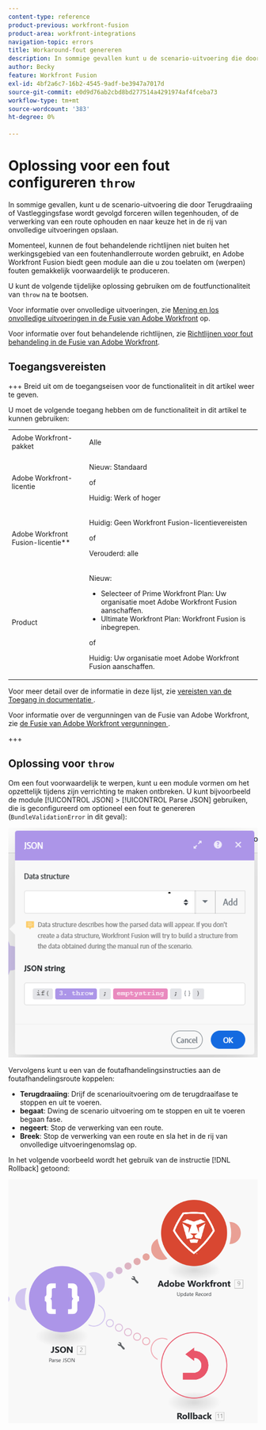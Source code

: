 ```yaml
---
content-type: reference
product-previous: workfront-fusion
product-area: workfront-integrations
navigation-topic: errors
title: Workaround-fout genereren
description: In sommige gevallen kunt u de scenario-uitvoering die door Terugdraaiing of Vastleggingsfase wordt gevolgd forceren willen tegenhouden of de verwerking van een route ophouden en naar keuze het in de rij van Mening opslaan en onvolledige uitvoeringen in de Fusie van Adobe Workfront oplossen.
author: Becky
feature: Workfront Fusion
exl-id: 4bf2a6c7-16b2-4545-9adf-be3947a7017d
source-git-commit: e0d9d76ab2cbd8bd277514a4291974af4fceba73
workflow-type: tm+mt
source-wordcount: '383'
ht-degree: 0%

---
```


# Oplossing voor een fout configureren `throw`

In sommige gevallen, kunt u de scenario-uitvoering die door Terugdraaiing of Vastleggingsfase wordt gevolgd forceren willen tegenhouden, of de verwerking van een route ophouden en naar keuze het in de rij van onvolledige uitvoeringen opslaan.

Momenteel, kunnen de fout behandelende richtlijnen niet buiten het werkingsgebied van een foutenhandlerroute worden gebruikt, en Adobe Workfront Fusion biedt geen module aan die u zou toelaten om (werpen) fouten gemakkelijk voorwaardelijk te produceren.

U kunt de volgende tijdelijke oplossing gebruiken om de foutfunctionaliteit van `throw` na te bootsen.

Voor informatie over onvolledige uitvoeringen, zie [&#x200B; Mening en los onvolledige uitvoeringen in de Fusie van Adobe Workfront &#x200B;](/help/workfront-fusion/manage-scenarios/view-and-resolve-incomplete-executions.md) op.

Voor informatie over fout behandelende richtlijnen, zie [&#x200B; Richtlijnen voor fout behandeling in de Fusie van Adobe Workfront &#x200B;](/help/workfront-fusion/references/errors/directives-for-error-handling.md).

## Toegangsvereisten

+++ Breid uit om de toegangseisen voor de functionaliteit in dit artikel weer te geven.

U moet de volgende toegang hebben om de functionaliteit in dit artikel te kunnen gebruiken:

<table style="table-layout:auto">
 <col> 
 <col> 
 <tbody> 
  <tr> 
   <td role="rowheader">Adobe Workfront-pakket 
   <td> <p>Alle</p> </td> 
  </tr> 
  <tr data-mc-conditions=""> 
   <td role="rowheader">Adobe Workfront-licentie</td> 
   <td> <p>Nieuw: Standaard</p><p>of</p><p>Huidig: Werk of hoger</p> </td> 
  </tr> 
  <tr> 
   <td role="rowheader">Adobe Workfront Fusion-licentie**</td> 
   <td>
   <p>Huidig: Geen Workfront Fusion-licentievereisten</p>
   <p>of</p>
   <p>Verouderd: alle </p>
   </td> 
  </tr> 
  <tr> 
   <td role="rowheader">Product</td> 
   <td>
   <p>Nieuw:</p> <ul><li>Selecteer of Prime Workfront Plan: Uw organisatie moet Adobe Workfront Fusion aanschaffen.</li><li>Ultimate Workfront Plan: Workfront Fusion is inbegrepen.</li></ul>
   <p>of</p>
   <p>Huidig: Uw organisatie moet Adobe Workfront Fusion aanschaffen.</p>
   </td> 
  </tr>
 </tbody> 
</table>

Voor meer detail over de informatie in deze lijst, zie [&#x200B; vereisten van de Toegang in documentatie &#x200B;](/help/workfront-fusion/references/licenses-and-roles/access-level-requirements-in-documentation.md).

Voor informatie over de vergunningen van de Fusie van Adobe Workfront, zie [&#x200B; de Fusie van Adobe Workfront vergunningen &#x200B;](/help/workfront-fusion/set-up-and-manage-workfront-fusion/licensing-operations-overview/license-automation-vs-integration.md).

+++

## Oplossing voor `throw`

Om een fout voorwaardelijk te werpen, kunt u een module vormen om het opzettelijk tijdens zijn verrichting te maken ontbreken. U kunt bijvoorbeeld de module [!UICONTROL JSON] > [!UICONTROL Parse JSON] gebruiken, die is geconfigureerd om optioneel een fout te genereren (`BundleValidationError` in dit geval):

![&#x200B; fout JSON &#x200B;](assets/json-parse-json.png)

Vervolgens kunt u een van de foutafhandelingsinstructies aan de foutafhandelingsroute koppelen:

* **Terugdraaiing**: Drijf de scenariouitvoering om de terugdraaifase te stoppen en uit te voeren.
* **begaat**: Dwing de scenario uitvoering om te stoppen en uit te voeren begaan fase.
* **negeert**: Stop de verwerking van een route.
* **Breek**: Stop de verwerking van een route en sla het in de rij van onvolledige uitvoeringenomslag op.

In het volgende voorbeeld wordt het gebruik van de instructie [!DNL Rollback] getoond:

![&#x200B; de richtlijn van het Terugschroeven van prijzen &#x200B;](assets/rollback-directive.png)
